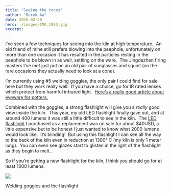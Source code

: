 ```yaml
---
title: "Seeing the cones"
author: "Derek Au"
date: 2016-02-20
hero: ./images/IMG_1953.jpg
excerpt: 
---
```


I’ve seen a few techniques for seeing into the kiln at high temperature.  An old friend of mine still prefers blowing into the peephole, unfortunately on more than one occasion it has resulted in the particles resting in the peephole to be blown in as well, settling on the ware.  The Jingdezhen firing masters I’ve met just put on an old pair of sunglasses and squint (on the rare occasions they actually need to look at a cone).

I’m currently using #5 welding goggles, the only pair I could find for sale here but they work really well.  If you have a choice, go for IR rated lenses which protect from harmful infrared light.  [Here’s a really good article about eyeware for potters.](http://ceramicartsdaily.org/uncategorized/eye-protection-in-the-pottery-studio/)

Combined with the goggles, a strong flashlight will give you a _really_ good view inside the kiln.  This year, my old LED flashlight finally gave out, and at around 400 lumens it was still a little difficult to see in the kiln.  The [LED flashlight](http://www.supfire.com/English/5-10-m6-medium-sized-flashlight.html) I purchased as a replacement was on sale for about $40USD, a little expensive but to be honest I just wanted to know what 2000 lumens would look like.  It’s blinding!  But using this flashlight I can see all the way to the back of the kiln even in reduction at 1300° C (my kiln is only 1 meter long).  You can even see glazes start to glisten in the light of the flashlight as they begin to melt..

So if you’re getting a new flashlight for the kiln, I think you should go for at least 1000 lumens.

![](./images/IMG_1953.jpg)

Welding goggles and the flashlight
